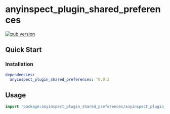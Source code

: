 # anyinspect_plugin_shared_preferences

[![pub version][pub-image]][pub-url]

[pub-image]: https://img.shields.io/pub/v/anyinspect_plugin_shared_preferences.svg
[pub-url]: https://pub.dev/packages/anyinspect_plugin_shared_preferences

## Quick Start

### Installation

```yaml
dependencies:
  anyinspect_plugin_shared_preferences: ^0.0.2
```

## Usage

```dart
import 'package:anyinspect_plugin_shared_preferences/anyinspect_plugin_shared_preferences.dart';
```
